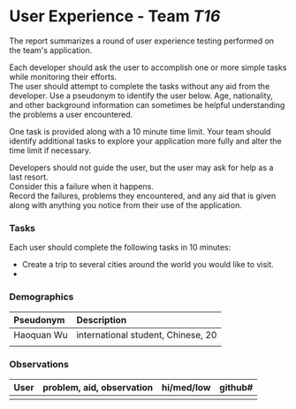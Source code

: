 # User Experience - Team *T16* 

The report summarizes a round of user experience testing performed on the team's application.

Each developer should ask the user to accomplish one or more simple tasks while monitoring their efforts.  
The user should attempt to complete the tasks without any aid from the developer.
Use a pseudonym to identify the user below. 
Age, nationality, and other background information can sometimes be helpful understanding the problems a user encountered.

One task is provided along with a 10 minute time limit.
Your team should identify additional tasks to explore your application more fully and alter the time limit if necessary.

Developers should not guide the user, but the user may ask for help as a last resort.  
Consider this a failure when it happens.  
Record the failures, problems they encountered, and any aid that is given along with anything you notice from their use of the application.
 
### Tasks

Each user should complete the following tasks in 10 minutes:

* Create a trip to several cities around the world you would like to visit.
*  

### Demographics

| Pseudonym | Description |
| :--- | :--- |
| Haoquan Wu | international student, Chinese, 20 |
|  |  |


### Observations

| User | problem, aid, observation | hi/med/low | github#  |
| :--- | :--- | :---: | :---: | 
| | | | | 
